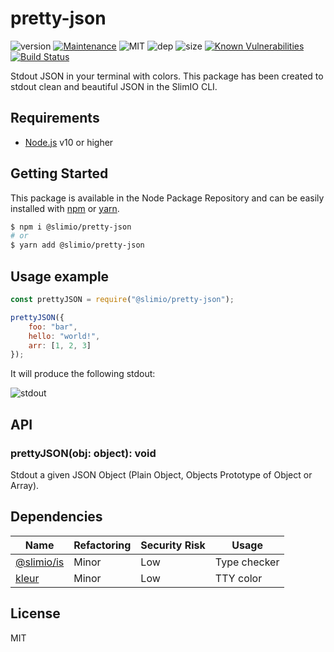 # pretty-json
![version](https://img.shields.io/badge/dynamic/json.svg?url=https://raw.githubusercontent.com/SlimIO/Pretty-JSON/master/package.json?token=AOgWw3vrgQuu-U4fz1c7yYZyc7XJPNtrks5catjdwA%3D%3D&query=$.version&label=Version)
[![Maintenance](https://img.shields.io/badge/Maintained%3F-yes-green.svg)](https://github.com/SlimIO/Pretty-JSON/commit-activity)
![MIT](https://img.shields.io/github/license/mashape/apistatus.svg)
![dep](https://img.shields.io/david/SlimIO/Pretty-JSON)
![size](https://img.shields.io/bundlephobia/min/@slimio/pretty-json)
[![Known Vulnerabilities](https://snyk.io//test/github/SlimIO/Pretty-JSON/badge.svg?targetFile=package.json)](https://snyk.io//test/github/SlimIO/Pretty-JSON?targetFile=package.json)
[![Build Status](https://travis-ci.com/SlimIO/Pretty-JSON.svg?branch=master)](https://travis-ci.com/SlimIO/Pretty-JSON)

Stdout JSON in your terminal with colors. This package has been created to stdout clean and beautiful JSON in the SlimIO CLI.

## Requirements
- [Node.js](https://nodejs.org/en/) v10 or higher

## Getting Started

This package is available in the Node Package Repository and can be easily installed with [npm](https://docs.npmjs.com/getting-started/what-is-npm) or [yarn](https://yarnpkg.com).

```bash
$ npm i @slimio/pretty-json
# or
$ yarn add @slimio/pretty-json
```

## Usage example
```js
const prettyJSON = require("@slimio/pretty-json");

prettyJSON({
    foo: "bar",
    hello: "world!",
    arr: [1, 2, 3]
});
```

It will produce the following stdout:

![stdout](https://i.imgur.com/R3fUoQH.png)

## API

### prettyJSON(obj: object): void
Stdout a given JSON Object (Plain Object, Objects Prototype of Object or Array).

## Dependencies

|Name|Refactoring|Security Risk|Usage|
|---|---|---|---|
|[@slimio/is](https://github.com/SlimIO/is)|Minor|Low|Type checker|
|[kleur](https://github.com/lukeed/kleur)|Minor|Low|TTY color|

## License
MIT
